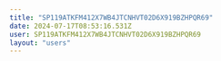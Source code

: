 ```yaml
---
title: "SP119ATKFM412X7WB4JTCNHVT02D6X919BZHPQR69"
date: 2024-07-17T08:53:16.531Z
user: SP119ATKFM412X7WB4JTCNHVT02D6X919BZHPQR69
layout: "users"
---
```

    